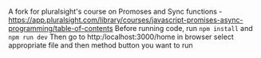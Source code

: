 A fork for pluralsight's course on Promoses and Sync functions - https://app.pluralsight.com/library/courses/javascript-promises-async-programming/table-of-contents
Before running code, run `npm install` and `npm run dev`
Then go to http:/localhost:3000/home in browser select appropriate file and then method button you want to run